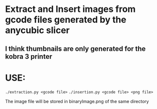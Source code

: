 # Extract and Insert images from gcode files generated by the anycubic slicer

## I think thumbnails are only generated for the kobra 3 printer

# USE:

`./extraction.py <gcode file>`
`./insertion.py <gcode file> <png file>`	


The image file will be stored in binaryImage.png of the same directory